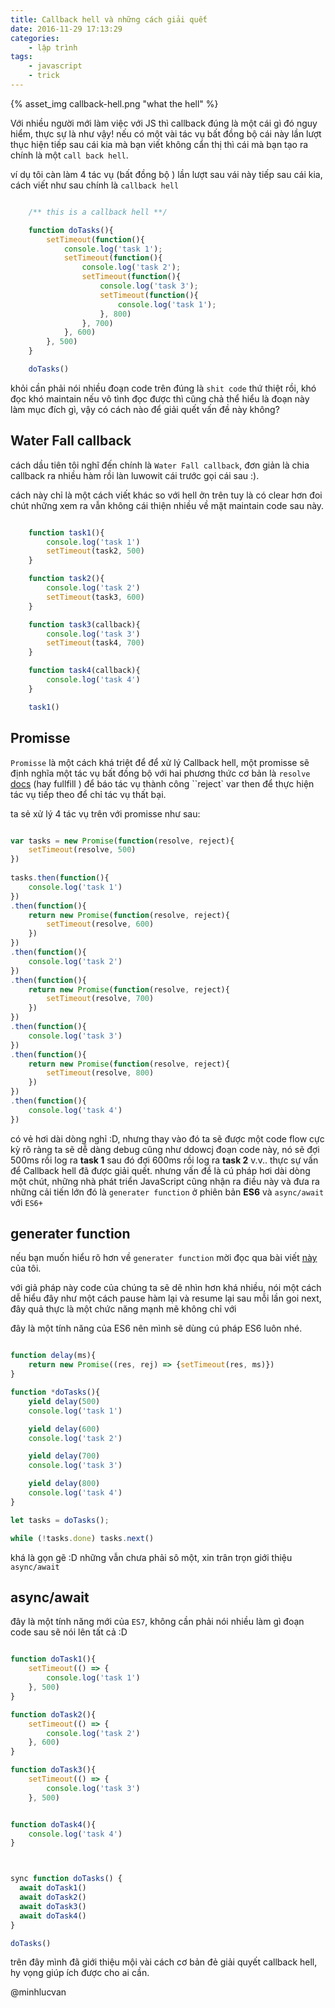 ```yaml
---
title: Callback hell và những cách giải quết
date: 2016-11-29 17:13:29
categories: 
	- lập trình
tags:
	- javascript
	- trick
---
```

{% asset_img callback-hell.png "what the hell" %}

Với nhiều người mới làm việc với JS thì callback đúng là một cái gì đó nguy hiểm, thực sự là như vậy! nếu có một vài tác vụ bất đồng bộ cái này lần lượt thục hiện tiếp sau cái kia mà bạn viết không cẩn thị thì cái mà bạn tạo ra chính là một ``call back hell``.
<!--more-->


ví dụ tôi càn làm 4 tác vụ (bất đồng bộ ) lần lượt sau vái này tiếp sau cái kia, cách viết như sau chính là ``callback hell``  

```javascript

	/** this is a callback hell **/

	function doTasks(){
		setTimeout(function(){
			console.log('task 1');
			setTimeout(function(){
				console.log('task 2');
				setTimeout(function(){
					console.log('task 3');
					setTimeout(function(){
						console.log('task 1');
					}, 800)
				}, 700)
			}, 600)
		}, 500)
	}

	doTasks()
```

khỏi cần phải nói nhiều đoạn code trên đúng là ``shit code`` thứ thiệt rồi, khó đọc khó maintain nếu vô tình đọc được thì cũng chả thể hiểu là đoạn này làm mục đích gì, vậy có cách nào để giải quết vấn đề này không?

## Water Fall callback

cách dầu tiên tôi nghĩ đến chính là  ``Water Fall callback``, đơn giản là chia callback ra nhiều hàm rồi làn luwowit cái trước gọi cái sau :).

cách này chỉ là một cách viết khác so với hell ởn trên tuy là có clear hơn đoi chút những xem ra vẫn không cái thiện nhiều về mặt maintain code sau này.

```javascript

	function task1(){
		console.log('task 1')
		setTimeout(task2, 500)
	}

	function task2(){
		console.log('task 2')
		setTimeout(task3, 600)
	}

	function task3(callback){
		console.log('task 3')
		setTimeout(task4, 700)
	}

	function task4(callback){
		console.log('task 4')
	}

	task1()
```

## Promisse

``Promisse`` là  một cách khá triệt để để xử lý Callback hell,  một promisse sẽ định nghĩa một tác vụ bất đồng bộ với hai phương thức cơ bản là ``resolve`` [docs](https://developer.mozilla.org/en/docs/Web/JavaScript/Reference/Global_Objects/Promise) (hay fullfill ) để báo tác vụ thành công ``reject` var then để thực hiện tác vụ tiếp theo   để chỉ tác vụ thất bại.

ta sẻ xử lý 4 tác vụ trên với promisse như sau:

```javascript

var tasks = new Promise(function(resolve, reject){
	setTimeout(resolve, 500)
})
	
tasks.then(function(){
	console.log('task 1')
})
.then(function(){
	return new Promise(function(resolve, reject){
		setTimeout(resolve, 600)
	})
})
.then(function(){
	console.log('task 2')
})
.then(function(){
	return new Promise(function(resolve, reject){
		setTimeout(resolve, 700)
	})
})
.then(function(){
	console.log('task 3')
})
.then(function(){
	return new Promise(function(resolve, reject){
		setTimeout(resolve, 800)
	})
})
.then(function(){
	console.log('task 4')
})

```

có vẻ hơi dài dòng nghỉ :D, nhưng thay vào đó ta sẽ được một code flow cực kỳ rõ ràng ta sẽ dễ dàng debug cũng như ddowcj đoạn code này, nó sẽ đợi 500ms rồi log ra **task 1** sau đó đợi 600ms rồi log ra **task 2** v.v.. thực sự vấn để Callback hell đã được giải quết. nhưng vấn đề là cú pháp hơi dài dòng một chút, những nhà phát triển JavaScript cũng nhận ra điều này và đưa ra những cải tiến lớn đó là ``generater function`` ở phiên bản **ES6** và ``async/await`` với ``ES6+``

## generater function

nếu bạn muốn hiểu rõ hơn về ``generater function`` mời đọc qua bài viết [này](/2016/11/18/Ban-da-thuc-su-hieu-generator-function/) của tôi.

với giả pháp này code của chúng ta sẽ dẽ nhìn hơn khá nhiều, nói một cách dễ hiểu đây như một cách  pause hàm lại và resume lại sau mỗi lần goi next, đây quả thực là một chức năng mạnh mẽ không chỉ với 


đây là một tính năng của ES6 nên mình sẽ dùng cú pháp ES6 luôn nhé.

```javascript

function delay(ms){
	return new Promise((res, rej) => {setTimeout(res, ms)})
}

function *doTasks(){
	yield delay(500)
	console.log('task 1')

	yield delay(600)
	console.log('task 2')

	yield delay(700)
	console.log('task 3')

	yield delay(800)
	console.log('task 4')
}

let tasks = doTasks();

while (!tasks.done) tasks.next()

```

khá là gọn gẽ :D những vẫn chưa phải sô một, xin trân trọn giới thiệu ``async/await``

## async/await

đây là một tính năng mới của ``ES7``, không cần phải nói nhiều làm gì đoạn code sau sẽ nói lên tất cả :D

```javascript

function doTask1(){
	setTimeout(() => {
		console.log('task 1')
	}, 500)
}

function doTask2(){
	setTimeout(() => {
		console.log('task 2')
	}, 600)
}

function doTask3(){
	setTimeout(() => {
		console.log('task 3')
	}, 500)


function doTask4(){
	console.log('task 4')
}



sync function doTasks() {
  await doTask1()
  await doTask2()
  await doTask3()
  await doTask4()
}

doTasks()

```

trên đây mình đã giới thiệu mội vài cách cơ bản đẻ giải quyết callback hell, hy vọng giúp ích được cho ai cần.

@minhlucvan
																																																																																																																																																																																																																																																																																																																																																																																																																																																																																																																																																																																																																																																																																																																																																																																																																																																																																																																																																																																																																																																																																																																																																																																																																																																																																																																																																																																																																																																																																																																																																																																																																																																																																																																																																																																																																																																																																																																																																																																																																																																																																																																																																																																																																																																																																																																																																																																																																																																																																																																																																																																																																																																																																																																																																																																																																																																																																																																																																																																																																																																																																																																																																																																																																																																																																																																																																																																																																																																																																																																																																																																																																																																																																																																																																																																																																																																																																																																																																																																																																																																																																																																																																																																																																																																																																																																																																																																																																																																																																																																																																																																																																																																																																																																																																																																																																																																																																																																																																																																																																																																																																																																																																																																																																																																																																																																																																																																																																																																																																																																																																																																																																																																																																																																																																																																																																																																																																																																										
